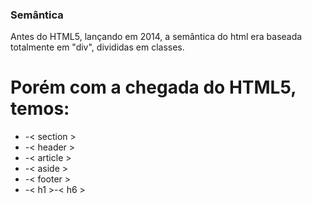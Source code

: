### Semântica

 Antes do HTML5, lançando em 2014, a semântica do html era baseada totalmente em "div", divididas em classes. 
# Porém com a chegada do HTML5, temos:
- -< section >      
- -< header >
- -< article >
- -< aside > 
- -< footer >
- -< h1 >-< h6 >
